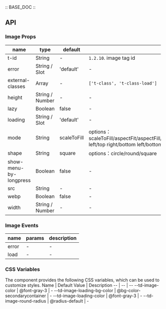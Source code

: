:: BASE_DOC ::

## API

### Image Props

name | type | default | description | required
-- | -- | -- | -- | --
t-id | String | - | `1.2.10`. image tag id | N
error | String / Slot | 'default' | \- | N
external-classes | Array | - | `['t-class', 't-class-load']` | N
height | String / Number | - | \- | N
lazy | Boolean | false | \- | N
loading | String / Slot | 'default' | \- | N
mode | String | scaleToFill | options：scaleToFill/aspectFit/aspectFill/widthFix/heightFix/top/bottom/center/left/right/top left/top right/bottom left/bottom right | N
shape | String | square | options：circle/round/square | N
show-menu-by-longpress | Boolean | false | \- | N
src | String | - | \- | N
webp | Boolean | false | \- | N
width | String / Number | - | \- | N

### Image Events

name | params | description
-- | -- | --
error | \- | \-
load | \- | \-

### CSS Variables

The component provides the following CSS variables, which can be used to customize styles.
Name | Default Value | Description
-- | -- | --
--td-image-color | @font-gray-3 | -
--td-image-loading-bg-color | @bg-color-secondarycontainer | -
--td-image-loading-color | @font-gray-3 | -
--td-image-round-radius | @radius-default | -
